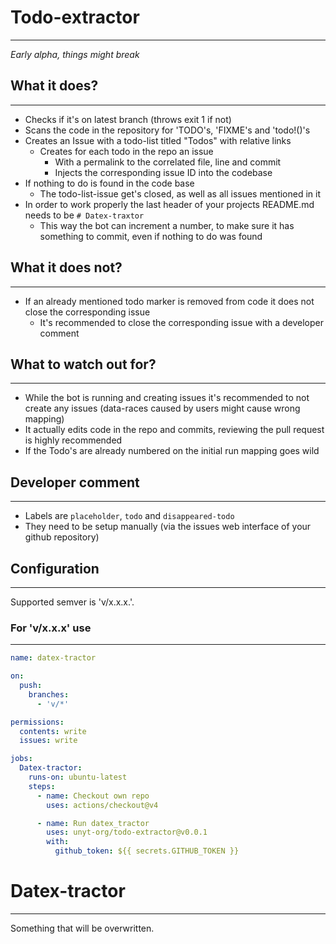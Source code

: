 # Todo-extractor
---
*Early alpha, things might break*

## What it does?
---
- Checks if it's on latest branch (throws exit 1 if not)
- Scans the code in the repository for 'TODO's, 'FIXME's and 'todo!()'s
- Creates an Issue with a todo-list titled "Todos" with relative links
  - Creates for each todo in the repo an issue
    - With a permalink to the correlated file, line and commit
    - Injects the corresponding issue ID into the codebase
- If nothing to do is found in the code base
  - The todo-list-issue get's closed, as well as all issues mentioned in it
- In order to work properly the last header of your projects README.md needs to be `# Datex-traxtor`
  - This way the bot can increment a number, to make sure it has something to commit, even if nothing to do was found

## What it does not?
---
- If an already mentioned todo marker is removed from code it does not close the corresponding issue
  - It's recommended to close the corresponding issue with a developer comment

## What to watch out for?
---
- While the bot is running and creating issues it's recommended to not create any issues (data-races caused by users might cause wrong mapping)
- It actually edits code in the repo and commits, reviewing the pull request is highly recommended
- If the Todo's are already numbered on the initial run mapping goes wild

## Developer comment
---
- Labels are `placeholder`, `todo` and `disappeared-todo`
- They need to be setup manually (via the issues web interface of your github repository)

## Configuration
---
Supported semver is 'v/x.x.x.'.

### For 'v/x.x.x' use
---
```yml
name: datex-tractor

on:
  push:
    branches:
      - 'v/*'

permissions:
  contents: write
  issues: write

jobs:
  Datex-tractor:
    runs-on: ubuntu-latest
    steps:
      - name: Checkout own repo
        uses: actions/checkout@v4

      - name: Run datex_tractor
        uses: unyt-org/todo-extractor@v0.0.1
        with:
          github_token: ${{ secrets.GITHUB_TOKEN }}
```

# Datex-tractor
---
Something that will be overwritten.
